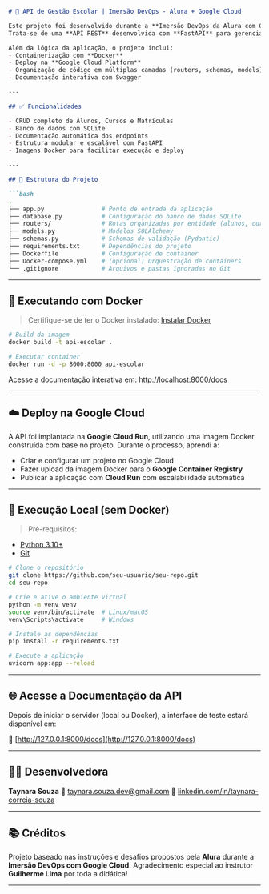
````md
# 🚀 API de Gestão Escolar | Imersão DevOps - Alura + Google Cloud

Este projeto foi desenvolvido durante a **Imersão DevOps da Alura com Google Cloud**.  
Trata-se de uma **API REST** desenvolvida com **FastAPI** para gerenciar **alunos**, **cursos** e **matrículas** em uma instituição de ensino.

Além da lógica da aplicação, o projeto inclui:
- Containerização com **Docker**
- Deploy na **Google Cloud Platform**
- Organização de código em múltiplas camadas (routers, schemas, models)
- Documentação interativa com Swagger

---

## ✅ Funcionalidades

- CRUD completo de Alunos, Cursos e Matrículas
- Banco de dados com SQLite
- Documentação automática dos endpoints
- Estrutura modular e escalável com FastAPI
- Imagens Docker para facilitar execução e deploy

---

## 🧱 Estrutura do Projeto

```bash
.
├── app.py                # Ponto de entrada da aplicação
├── database.py           # Configuração do banco de dados SQLite
├── routers/              # Rotas organizadas por entidade (alunos, cursos, matrículas)
├── models.py             # Modelos SQLAlchemy
├── schemas.py            # Schemas de validação (Pydantic)
├── requirements.txt      # Dependências do projeto
├── Dockerfile            # Configuração de container
├── Docker-compose.yml    # (opcional) Orquestração de containers
└── .gitignore            # Arquivos e pastas ignoradas no Git
````

---

## 🐳 Executando com Docker

> Certifique-se de ter o Docker instalado: [Instalar Docker](https://www.docker.com/get-started)

```bash
# Build da imagem
docker build -t api-escolar .

# Executar container
docker run -d -p 8000:8000 api-escolar
```

Acesse a documentação interativa em:
[http://localhost:8000/docs](http://localhost:8000/docs)

---

## ☁️ Deploy na Google Cloud

A API foi implantada na **Google Cloud Run**, utilizando uma imagem Docker construída com base no projeto.
Durante o processo, aprendi a:

* Criar e configurar um projeto no Google Cloud
* Fazer upload da imagem Docker para o **Google Container Registry**
* Publicar a aplicação com **Cloud Run** com escalabilidade automática

---

## 🧪 Execução Local (sem Docker)

> Pré-requisitos:

* [Python 3.10+](https://www.python.org/downloads/)
* [Git](https://git-scm.com/)

```bash
# Clone o repositório
git clone https://github.com/seu-usuario/seu-repo.git
cd seu-repo

# Crie e ative o ambiente virtual
python -m venv venv
source venv/bin/activate  # Linux/macOS
venv\Scripts\activate     # Windows

# Instale as dependências
pip install -r requirements.txt

# Execute a aplicação
uvicorn app:app --reload
```

---

## 🌐 Acesse a Documentação da API

Depois de iniciar o servidor (local ou Docker), a interface de teste estará disponível em:

🔗 [http://127.0.0.1:8000/docs](http://127.0.0.1:8000/docs)

---

## 👩‍💻 Desenvolvedora

**Taynara Souza**
📧 [taynara.souza.dev@gmail.com](mailto:taynara.souza.dev@gmail.com)
🔗 [linkedin.com/in/taynara-correia-souza](https://www.linkedin.com/in/taynara-correia-souza)

---

## 📚 Créditos

Projeto baseado nas instruções e desafios propostos pela **Alura** durante a **Imersão DevOps com Google Cloud**.
Agradecimento especial ao instrutor **Guilherme Lima** por toda a didática!

---
